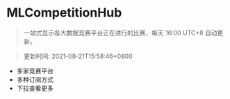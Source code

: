 # MLCompetitionHub

> 一站式显示各大数据竞赛平台正在进行的比赛，每天 16:00 UTC+8 自动更新。
  
> 更新时间: 2021-08-21T15:58:46+0800 

* 多家竞赛平台
* 多种订阅方式
* 下拉查看更多